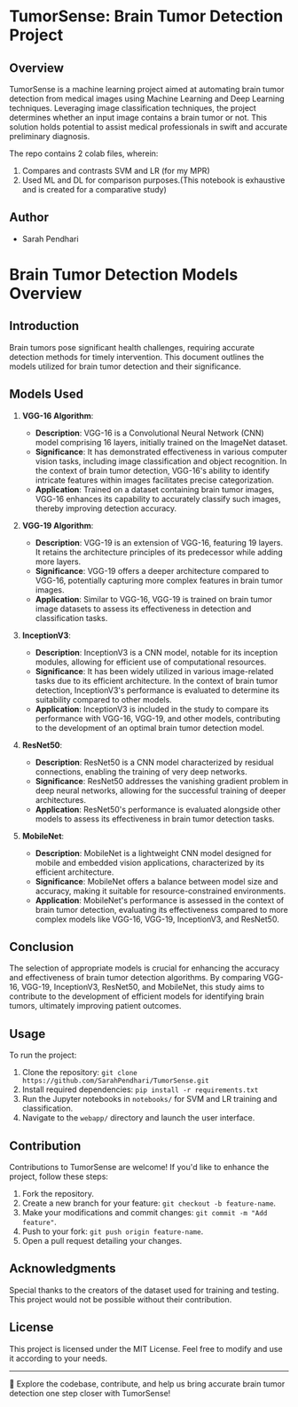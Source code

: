 # TumorSense: Brain Tumor Detection Project

## Overview
TumorSense is a machine learning project aimed at automating brain tumor detection from medical images using Machine Learning and Deep Learning techniques. Leveraging image classification techniques, the project determines whether an input image contains a brain tumor or not. This solution holds potential to assist medical professionals in swift and accurate preliminary diagnosis.

The repo contains 2 colab files, wherein:
1. Compares and contrasts SVM and LR (for my MPR)
2. Used ML and DL for comparison purposes.(This notebook is exhaustive and is created for a comparative study)

## Author
- Sarah Pendhari

# Brain Tumor Detection Models Overview

## Introduction
Brain tumors pose significant health challenges, requiring accurate detection methods for timely intervention. This document outlines the models utilized for brain tumor detection and their significance.

## Models Used
1. **VGG-16 Algorithm**:
   - **Description**: VGG-16 is a Convolutional Neural Network (CNN) model comprising 16 layers, initially trained on the ImageNet dataset.
   - **Significance**: It has demonstrated effectiveness in various computer vision tasks, including image classification and object recognition. In the context of brain tumor detection, VGG-16's ability to identify intricate features within images facilitates precise categorization.
   - **Application**: Trained on a dataset containing brain tumor images, VGG-16 enhances its capability to accurately classify such images, thereby improving detection accuracy.

2. **VGG-19 Algorithm**:
   - **Description**: VGG-19 is an extension of VGG-16, featuring 19 layers. It retains the architecture principles of its predecessor while adding more layers.
   - **Significance**: VGG-19 offers a deeper architecture compared to VGG-16, potentially capturing more complex features in brain tumor images.
   - **Application**: Similar to VGG-16, VGG-19 is trained on brain tumor image datasets to assess its effectiveness in detection and classification tasks.

3. **InceptionV3**:
   - **Description**: InceptionV3 is a CNN model, notable for its inception modules, allowing for efficient use of computational resources.
   - **Significance**: It has been widely utilized in various image-related tasks due to its efficient architecture. In the context of brain tumor detection, InceptionV3's performance is evaluated to determine its suitability compared to other models.
   - **Application**: InceptionV3 is included in the study to compare its performance with VGG-16, VGG-19, and other models, contributing to the development of an optimal brain tumor detection model.

4. **ResNet50**:
   - **Description**: ResNet50 is a CNN model characterized by residual connections, enabling the training of very deep networks.
   - **Significance**: ResNet50 addresses the vanishing gradient problem in deep neural networks, allowing for the successful training of deeper architectures.
   - **Application**: ResNet50's performance is evaluated alongside other models to assess its effectiveness in brain tumor detection tasks.

5. **MobileNet**:
   - **Description**: MobileNet is a lightweight CNN model designed for mobile and embedded vision applications, characterized by its efficient architecture.
   - **Significance**: MobileNet offers a balance between model size and accuracy, making it suitable for resource-constrained environments.
   - **Application**: MobileNet's performance is assessed in the context of brain tumor detection, evaluating its effectiveness compared to more complex models like VGG-16, VGG-19, InceptionV3, and ResNet50.

## Conclusion
The selection of appropriate models is crucial for enhancing the accuracy and effectiveness of brain tumor detection algorithms. By comparing VGG-16, VGG-19, InceptionV3, ResNet50, and MobileNet, this study aims to contribute to the development of efficient models for identifying brain tumors, ultimately improving patient outcomes.


## Usage
To run the project:
1. Clone the repository: `git clone https://github.com/SarahPendhari/TumorSense.git`
2. Install required dependencies: `pip install -r requirements.txt`
3. Run the Jupyter notebooks in `notebooks/` for SVM and LR training and classification.
4. Navigate to the `webapp/` directory and launch the user interface.

## Contribution
Contributions to TumorSense are welcome! If you'd like to enhance the project, follow these steps:
1. Fork the repository.
2. Create a new branch for your feature: `git checkout -b feature-name`.
3. Make your modifications and commit changes: `git commit -m "Add feature"`.
4. Push to your fork: `git push origin feature-name`.
5. Open a pull request detailing your changes.

## Acknowledgments
Special thanks to the creators of the dataset used for training and testing. This project would not be possible without their contribution.

## License
This project is licensed under the MIT License. Feel free to modify and use it according to your needs.

---

📌 Explore the codebase, contribute, and help us bring accurate brain tumor detection one step closer with TumorSense!

